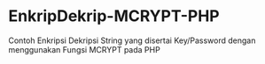 # EnkripDekrip-MCRYPT-PHP

Contoh Enkripsi Dekripsi String yang disertai Key/Password dengan menggunakan Fungsi MCRYPT pada PHP

